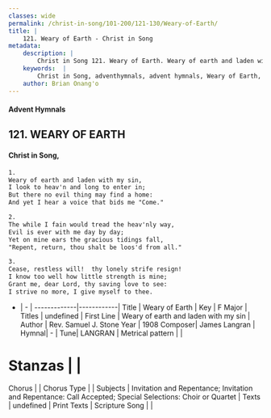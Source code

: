 ```yaml
---
classes: wide
permalink: /christ-in-song/101-200/121-130/Weary-of-Earth/
title: |
    121. Weary of Earth - Christ in Song
metadata:
    description: |
        Christ in Song 121. Weary of Earth. Weary of earth and laden with my sin, I look to heav'n and long to enter in; But there no evil thing may find a home: And yet I hear a voice that bids me "Come."
    keywords:  |
        Christ in Song, adventhymnals, advent hymnals, Weary of Earth, Weary of earth and laden with my sin. 
    author: Brian Onang'o
---
```


#### Advent Hymnals
## 121. WEARY OF EARTH
####  Christ in Song,

```txt
1.
Weary of earth and laden with my sin,
I look to heav'n and long to enter in;
But there no evil thing may find a home:
And yet I hear a voice that bids me "Come."

2.
The while I fain would tread the heav'nly way,
Evil is ever with me day by day;
Yet on mine ears the gracious tidings fall,
"Repent, return, thou shalt be loos'd from all."

3.
Cease, restless will!  thy lonely strife resign!
I know too well how little strength is mine;
Grant me, dear Lord, thy saving love to see:
I strive no more, I give myself to thee.

```

- |   -  |
-------------|------------|
Title | Weary of Earth |
Key | F Major |
Titles | undefined |
First Line | Weary of earth and laden with my sin |
Author | Rev. Samuel J. Stone
Year | 1908
Composer| James Langran |
Hymnal|  - |
Tune| LANGRAN |
Metrical pattern | |
# Stanzas |  |
Chorus |  |
Chorus Type |  |
Subjects | Invitation and Repentance; Invitation and Repentance: Call Accepted; Special Selections: Choir or Quartet |
Texts | undefined |
Print Texts | 
Scripture Song |  |
    
